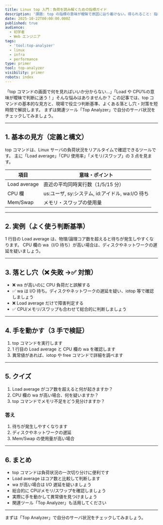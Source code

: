 ```yaml
---
title: Linux top 入門：負荷を読み解くための指標ガイド
description: '課題: top の指標の意味が曖昧で原因に辿り着けない。得られること: 指標の読み方・初動の当たりの付け方。'
date: 2025-10-22T00:00:00.000Z
published: true
audience:
  - 初学者
  - Web エンジニア
tags:
  - 'tool:top-analyzer'
  - linux
  - infra
  - performance
type: primer
tool: top-analyzer
visibility: primer
robots: index
---
```


「top コマンドの画面で何を見ればいいか分からない…」「Load や CPU%の意味が曖昧で判断に迷う！」そんな悩みはありませんか？
この記事では、top コマンドの基本的な見方と、現場で役立つ判断基準、よくある落とし穴・対策を短時間で解説します。
まずは関連ツール「Top Analyzer」で自分のサーバ状況をチェックしてみましょう。

---

## 1. 基本の見方（定義と構文）

top コマンドは、Linux サーバの負荷状況をリアルタイムで確認できるツールです。
主に「Load average」「CPU 使用率」「メモリ/スワップ」の 3 点を見ます。

| 項目         | 意味・ポイント                                   |
| ------------ | ------------------------------------------------ |
| Load average | 直近の平均同時実行数（1/5/15 分）                |
| CPU 欄       | us:ユーザ, sy:システム, id:アイドル, wa:I/O 待ち |
| Mem/Swap     | メモリ・スワップの使用量                         |

---

## 2. 実例（よく使う判断基準）

1 行目の Load average は、物理/論理コア数を超えると待ちが発生しやすくなります。
CPU 欄の wa（I/O 待ち）が高い場合は、ディスクやネットワークの遅延を疑いましょう。

---

## 3. 落とし穴（❌ 失敗 →✅ 対策）

- ❌ wa が高いのに CPU 負荷だと誤解する
- ✅ wa は I/O 待ち。ディスクやネットワークの遅延を疑い、iotop 等で確認しましょう
- ❌ Load average だけで障害判定する
- ✅ CPU/メモリ/スワップも合わせて総合的に判断しましょう

---

## 4. 手を動かす（3 手で検証）

1. top コマンドを実行します
2. 1 行目の Load average と CPU 欄の wa を確認します
3. 異常値があれば、iotop や free コマンドで詳細を調べます

---

## 5. クイズ

1. Load average がコア数を超えると何が起きますか？
2. CPU 欄の wa が高い場合、何を疑いますか？
3. top コマンドでメモリ不足をどう見分けますか？

### 答え

1. 待ちが発生しやすくなります
2. ディスクやネットワークの遅延
3. Mem/Swap の使用量が高い場合

---

## 6. まとめ

- top コマンドは負荷状況の一次切り分けに便利です
- Load average はコア数と比較して判断します
- wa が高い場合は I/O 遅延を疑いましょう
- 総合的に CPU/メモリ/スワップを確認しましょう
- 実際に手を動かして異常値を見つけましょう
- 関連ツール「Top Analyzer」も活用してください

---

まずは「Top Analyzer」で自分のサーバ状況をチェックしてみましょう。
